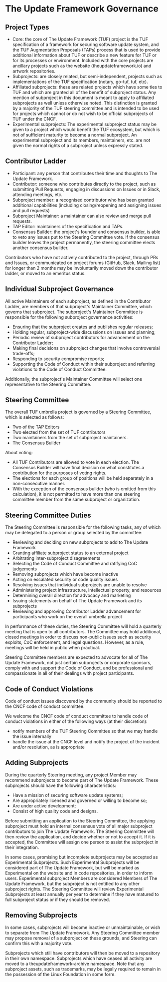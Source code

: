 # The Update Framework Governance

## Project Types

* Core: the core of The Update Framework (TUF) project is the TUF specification
  of a framework for securing software update system, and the TUF Augmentation
  Proposals (TAPs) process that is used to provide additional information about
  TUF or describe a new feature for TUF or for its processes or environment.
  Included with the core projects are ancillary projects such as the website
  (theupdateframework.io) and artwork repositories.
* Subprojects: are closely related, but semi-independent, projects such as
  implementations of the TUF specification (notary, go-tuf, tuf, etc).
* Affiliated subprojects: these are related projects which have some ties to TUF
  and which are granted all of the benefit of subproject status.  Any mention of
  subproject in this document is meant to apply to affiliated subprojects as well
  unless otherwise noted.  This distinction is granted by a majority of the TUF
  steering committee and is intended to be used for projects which cannot or do
  not wish to be official subprojects of TUF under the CNCF.
* Experimental subprojects: The experimental subproject status may be given to a
  project which would benefit the TUF ecosystem, but which is not of sufficient
  maturity to become a normal subproject.  An experimental subproject and its
  members, maintainers, etc. are not given the normal rights of a subproject
  unless expressly stated.

## Contributor Ladder

* Participant: any person that contributes their time and thoughts to The
  Update Framework.
* Contributor: someone who contributes directly to the project, such as
  submitting Pull Requests, engaging in discussions on Issues or in Slack,
  attending meetings, etc.
* Subproject member: a recognised contributor who has been granted additional
  capabilities (including closing/reopening and assigning issues and pull
  requests)
* Subproject Maintainer: a maintainer can also review and merge pull requests.
* TAP Editor: maintainers of the specification and TAPs.
* Consensus Builder: the project's founder and consensus builder, is able to
  veto any issues put to the Steering Committee vote.  If the consensus builder
  leaves the project permanently, the steering committee elects another consensus
  builder.

Contributors who have not actively contributed to the project, through PRs and
Issues, or communicated on project forums (GitHub, Slack, Mailing list) for
longer than 2 months may be involuntarily moved down the contributor ladder,
or moved to an emeritus status.

## Individual Subproject Governance

All active Maintainers of each subproject, as defined in the Contributor
Ladder, are members of that subproject's Maintainer Committee, which governs
that subproject. The subproject's Maintainer Committee is responsible for the
following subproject governance activities:

* Ensuring that the subproject creates and publishes regular releases;
* Holding regular, subproject-wide discussions on issues and planning;
* Periodic review of subproject contributors for advancement on the Contributor
  Ladder;
* Making final decisions on subproject changes that involve controversial
  trade-offs;
* Responding to security compromise reports;
* Supporting the Code of Conduct within their subproject and referring
  violations to the Code  of Conduct Committee.

Additionally, the subproject's Maintainer Committee will select one
representative to the Steering Committee.

## Steering Committee
The overall TUF umbrella project is governed by a Steering Committee, which is
selected as follows:
* Two of the TAP Editors
* Two elected from the set of TUF contributors
* Two maintainers from the set of subproject maintainers.
* The Consensus Builder

About voting:
* All TUF Contributors are allowed to vote in each election.  The Consensus
  Builder will have final decision on what constitutes a contribution for
  the purposes of voting rights.
* The elections for each group of positions will be held separately in a
  non-consecutive manner.
* With the exception of the consensus builder (who is omitted from this
  calculation), it is not permitted to have more than one steering committee
  member from the same subproject or organization.


## Steering Committee Duties

The Steering Committee is responsible for the following tasks, any of which may
be delegated to a person or group selected by the committee:

* Reviewing and deciding on new subprojects to add to The Update Framework
* Granting affiliate subproject status to an external project
* Arbitrating inter-subproject disagreements
* Selecting the Code of Conduct Committee and ratifying CoC judgements
* Removing subprojects which have become inactive
* Acting on escalated security or code quality issues
* Resolving issues that individual subprojects are unable to resolve
* Administering project infrastructure, intellectual property, and resources
* Determining overall direction for advocacy and marketing
* Issuing statements on behalf of The Update Framework and its subprojects
* Reviewing and approving Contributor Ladder advancement for participants who
  work on the overall umbrella project

In performance of these duties, the Steering Committee will hold a quarterly
meeting that is open to all contributors. The Committee may hold additional,
closed meetings in order to discuss non-public issues such as security exploits,
CoC enforcement, and legal questions.  However, as a rule, meetings will be held
in public when practical.

Steering Committee members are expected to advocate for all of The Update
Framework, not just certain subprojects or corporate sponsors, comply with and
support the Code of Conduct, and be professional and compassionate in all of
their dealings with project participants.

## Code of Conduct Violations

Code of conduct issues discovered by the community should be reported to the CNCF
code of conduct committee.

We welcome the CNCF code of conduct committee to handle code of conduct violations
in either of the following ways (at their discretion):
* notify members of the TUF Steering Committee so that we may handle the issue
  internally
* handle the issue at the CNCF level and notify the project of the incident and/or
  resolution, as is appropriate

## Adding Subprojects

During the quarterly Steering meeting, any project Member may recommend
subprojects to become part of The Update Framework. These subprojects should
have the following characteristics:

* Have a mission of securing software update systems;
* Are appropriately licensed and governed or willing to become so;
* Are under active development;
* Consist of high quality code and designs.

Before submitting an application to the Steering Committee, the applying
subproject must hold an internal consensus vote of all major subproject
contributors to join The Update Framework. The Steering Committee will then
review the application, and decide whether or not to accept it. If it is
accepted, the Committee will assign one person to assist the subproject in their
integration.

In some cases, promising but incomplete subprojects may be accepted as
Experimental Subprojects. Such Experimental Subprojects will be considered part
of The Update Framework, but will be marked as Experimental on the website and
in code repositories, in order to inform users. Experimental subproject Members
are considered Members of The Update Framework, but the subproject is not
entitled to any other subproject rights. The Steering Committee will review
Experimental Subprojects at least annually per year to determine if they have
matured to full subproject status or if they should be removed.

## Removing Subprojects

In some cases, subprojects will become inactive or unmaintainable, or wish to
separate from The Update Framework. Any Steering Committee member may propose
removal of a subproject on these grounds, and Steering can confirm this with a
majority vote.

Subprojects which still have contributors will then be moved to a repository in
their own namespace. Subprojects which have ceased all activity are moved to a
theupdateframework-archive namespace. Note that any subproject assets, such as
trademarks, may be legally required to remain in the possession of the Linux
Foundation in some form.
